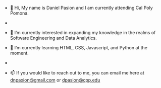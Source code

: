 - 👋 Hi, My name is Daniel Pasion and I am currently attending Cal Poly Pomona. 
- 
- 👀 I’m currently interested in expanding my knowledge in the realms of Software Engineering and Data Analytics.


- 🌱 I’m currently learning HTML, CSS, Javascript, and Python at the moment. 
- 
- 📫 If you would like to reach out to me, you can email me here at dnpaxion@gmail.com or dpasion@cpp.edu
